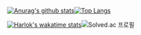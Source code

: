 <div align=LEFT>

[![Anurag's github stats](https://github-readme-stats-ten-gilt.vercel.app/api?username=Jung2312&show_icons=true&layout=compact&theme=tokyonight)](https://github.com/anuraghazra/github-readme-stats)[![Top Langs](https://github-readme-stats-ten-gilt.vercel.app/api/top-langs/?username=Jung2312&layout=compact&theme=tokyonight)](https://github.com/anuraghazra/github-readme-stats)
&nbsp;&nbsp;&nbsp;
  
[![Harlok's wakatime stats](https://github-readme-stats.vercel.app/api/wakatime?username=jung2312&layout=compact&theme=tokyonight)](https://github.com/anuraghazra/github-readme-stats)![Solved.ac 프로필](http://mazassumnida.wtf/api/v2/generate_badge?boj=jung2312)

  
</div>


<!--
**Jung2312/Jung2312** is a ✨ _special_ ✨ repository because its `README.md` (this file) appears on your GitHub profile.

Here are some ideas to get you started:

- 🔭 I’m currently working on ...
- 🌱 I’m currently learning ...
- 👯 I’m looking to collaborate on ...
- 🤔 I’m looking for help with ...
- 💬 Ask me about ...
- 📫 How to reach me: ...
- 😄 Pronouns: ...
- ⚡ Fun fact: ...
-->
